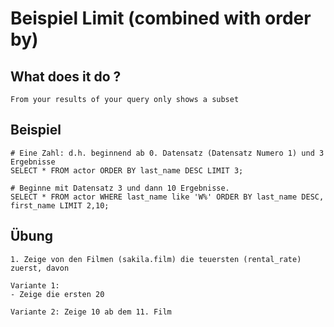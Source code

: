 # Beispiel Limit (combined with order by)

## What does it do ? 

```
From your results of your query only shows a subset

```

## Beispiel 

```
# Eine Zahl: d.h. beginnend ab 0. Datensatz (Datensatz Numero 1) und 3 Ergebnisse 
SELECT * FROM actor ORDER BY last_name DESC LIMIT 3;

# Beginne mit Datensatz 3 und dann 10 Ergebnisse.
SELECT * FROM actor WHERE last_name like 'W%' ORDER BY last_name DESC, first_name LIMIT 2,10;

```


## Übung 

```
1. Zeige von den Filmen (sakila.film) die teuersten (rental_rate) zuerst, davon 

Variante 1:
- Zeige die ersten 20 

Variante 2: Zeige 10 ab dem 11. Film 

```

